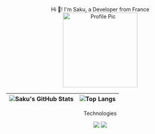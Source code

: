 <div align="center">
  Hi 👋! I'm Saku, a Developer from France
  
</div>

<div align="center">
  <img src="https://avatars.githubusercontent.com/u/161844377" alt="Profile Pic" width="200"/>
</div>

| ![Saku's GitHub Stats](https://github-readme-stats.vercel.app/api?username=sakusql&show_icons=true&theme=radical&card_width=400) | ![Top Langs](https://github-readme-stats.vercel.app/api/top-langs/?username=sakusql&layout=compact&theme=radical&card_width=400) |
| --- | --- |

<div align="center">
  Technologies
  
</div>
<p align="center">
  <img src="https://img.shields.io/badge/JavaScript-F7DF1E?style=for-the-badge&logo=javascript&logoColor=black">
  <img src="https://img.shields.io/badge/Python-3776AB?style=for-the-badge&logo=python&logoColor=white">
</p>
